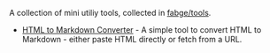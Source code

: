 A collection of mini utiliy tools, collected in [fabge/tools](https://github.com/fabge/tools).

* [HTML to Markdown Converter](html2md.html) - A simple tool to convert HTML to Markdown - either paste HTML directly or fetch from a URL.
